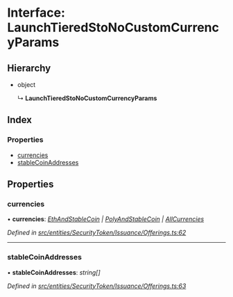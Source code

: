 # Interface: LaunchTieredStoNoCustomCurrencyParams

## Hierarchy

* object

  ↳ **LaunchTieredStoNoCustomCurrencyParams**

## Index

### Properties

* [currencies](_entities_securitytoken_issuance_offerings_.launchtieredstonocustomcurrencyparams.md#currencies)
* [stableCoinAddresses](_entities_securitytoken_issuance_offerings_.launchtieredstonocustomcurrencyparams.md#stablecoinaddresses)

## Properties

###  currencies

• **currencies**: *[EthAndStableCoin](../modules/_entities_securitytoken_issuance_offerings_.md#ethandstablecoin) | [PolyAndStableCoin](../modules/_entities_securitytoken_issuance_offerings_.md#polyandstablecoin) | [AllCurrencies](../modules/_entities_securitytoken_issuance_offerings_.md#allcurrencies)*

*Defined in [src/entities/SecurityToken/Issuance/Offerings.ts:62](https://github.com/PolymathNetwork/polymath-sdk/blob/550676f/src/entities/SecurityToken/Issuance/Offerings.ts#L62)*

___

###  stableCoinAddresses

• **stableCoinAddresses**: *string[]*

*Defined in [src/entities/SecurityToken/Issuance/Offerings.ts:63](https://github.com/PolymathNetwork/polymath-sdk/blob/550676f/src/entities/SecurityToken/Issuance/Offerings.ts#L63)*
